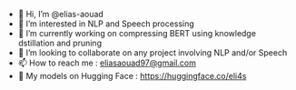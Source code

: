 - 👋 Hi, I’m @elias-aouad
- 👀 I’m interested in NLP and Speech processing
- 🌱 I’m currently working on compressing BERT using knowledge dstillation and pruning
- 💞️ I’m looking to collaborate on any project involving NLP and/or Speech
- 📫 How to reach me : eliasaouad97@gmail.com
- 🤗 My models on Hugging Face : https://huggingface.co/eli4s

